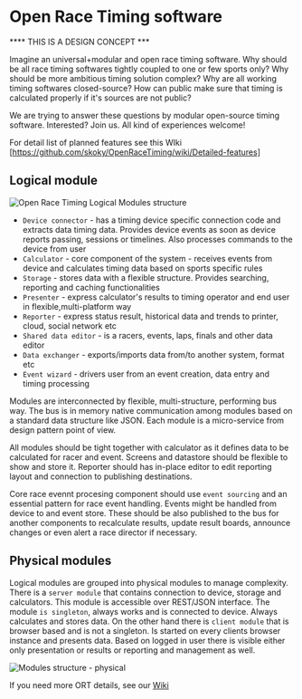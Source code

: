 Open Race Timing software
==============

**** THIS IS A DESIGN CONCEPT ***

Imagine an universal+modular and open race timing software. Why should be all race timing softwares tightly coupled
to one or few sports only? Why should be more ambitious timing solution complex? Why are all working timing softwares
closed-source? How can public make sure that timing is calculated properly if it's sources are not public?

We are trying to answer these questions by modular open-source timing software. Interested? Join us. All kind of experiences welcome!

For detail list of planned features see this WIki [https://github.com/skoky/OpenRaceTiming/wiki/Detailed-features]

## Logical module

![Open Race Timing Logical Modules structure](https://raw.githubusercontent.com/skoky/OpenRaceTiming/master/doc/ORT_modules.png)

* `Device connector` - has a timing device specific connection code and extracts data timing data. Provides device events as soon as device reports passing, sessions or timelines. Also processes commands to the device from user
* `Calculator` - core component of the system - receives events from device and calculates timing data based on sports specific rules
* `Storage` - stores data with a flexible structure. Provides searching, reporting and caching functionalities
* `Presenter` - express calculator's results to timing operator and end user in flexible,multi-platform way
* `Reporter` - express status result, historical data and trends to printer, cloud, social network etc
* `Shared data editor` - is a racers, events, laps, finals and other data editor
* `Data exchanger` - exports/imports data from/to another system, format etc
* `Event wizard` - drivers user from an event creation, data entry and timing processing

Modules are interconnected by flexible, multi-structure, performing bus way. The bus is in memory native communication
among modules based on a standard data structure like JSON. Each module is a micro-service from design pattern point of view.

All modules should be tight together with calculator as it defines data to be calculated for racer and event. Screens and
datastore should be flexible to show and store it. Reporter should has in-place editor to edit reporting layout and connection to
publishing destinations.

Core race evennt procesing component should use `event sourcing` and an essential pattern for race event handling. Events might be handled from device to and event store. These should be also published to the bus for another components to recalculate results, update result boards, announce changes or even alert a race director if necessary.


## Physical modules

Logical modules are grouped into physical modules to manage complexity. There is a `server module` that contains connection
to device, storage and calculators. This module is accessible over REST/JSON interface. The module `is singleton`, always
works and is connected to device. Always calculates and stores data.
On the other hand there is `client module` that is browser based and is not a singleton. Is started on every clients
browser instance and presents data. Based on logged in user there is visible either only presentation or results or
reporting and management as well.

![Modules structure - physical](https://raw.githubusercontent.com/skoky/OpenRaceTiming/master/doc/ORT%20Module%20physical.png)

If you need more ORT details, see our [Wiki](https://github.com/skoky/OpenRaceTiming/wiki)





